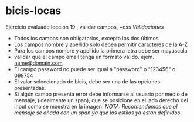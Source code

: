 # bicis-locas
Ejercicio evaluado leccion 19 , validar campos, +css
 *Validaciones*
 - Todos los campos son obligatorios, excepto los dos últimos
 - Los campos nombre y apellido solo deben permitir caracteres de la A-Z
 - Para los campos nombre y apellido la primera letra debe ser mayuscula
 - validar que el campo email tenga un formato válido. ejem. name@domain.com
 - El campo password no puede ser igual a "password" o "123456" o 098754
 - El valor seleccionado de bicis, debe ser una de las opciones presentadas.
 - Si algún campo presenta error debe informarse al usuario por medio de mensaje, (idealmente un span), que se posicione en el lado derecho del input como se muestra en la imagen.
 *NOTA: Recomendamos que el mensaje se añada con un span ya que los estilos ya estan definidos.*
